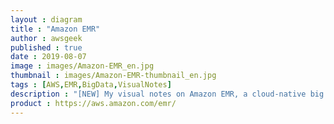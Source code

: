 ```yaml
---
layout : diagram
title : "Amazon EMR"
author : awsgeek
published : true
date : 2019-08-07
image : images/Amazon-EMR_en.jpg
thumbnail : images/Amazon-EMR-thumbnail_en.jpg
tags : [AWS,EMR,BigData,VisualNotes]
description : "[NEW] My visual notes on Amazon EMR, a cloud-native big data platform using a hosted Hadoop framework"
product : https://aws.amazon.com/emr/
---
```

